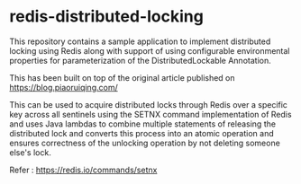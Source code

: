 # redis-distributed-locking
This repository contains a sample application to implement distributed locking using Redis along with support of using configurable environmental properties for parameterization of the DistributedLockable Annotation.

This has been built on top of the original article published on https://blog.piaoruiqing.com/

This can be used to acquire distributed locks through Redis over a specific key across all sentinels using the SETNX command implementation of Redis and uses Java lambdas to combine multiple statements of releasing the distributed lock and converts this process into an atomic operation and ensures correctness of the unlocking operation by not deleting someone else's lock.

Refer : https://redis.io/commands/setnx
